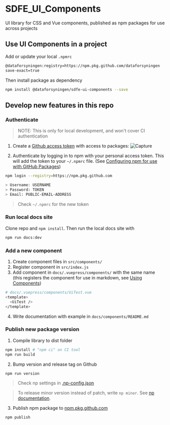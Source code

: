 # SDFE_UI_Components
UI library for CSS and Vue components, published as npm packages for use across projects

## Use UI Components in a project

Add or update your local `.npmrc`

```bash
@dataforsyningen:registry=https://npm.pkg.github.com/dataforsyningen
save-exact=true
```

Then install package as dependency
```bash
npm install @dataforsyningen/sdfe-ui-components --save
```

## Develop new features in this repo

### Authenticate
> NOTE: This is only for local development, and won't cover CI authentication

1. Create a [Github access token](https://docs.github.com/en/github/authenticating-to-github/creating-a-personal-access-token) with access to packages: 
![Capture](https://user-images.githubusercontent.com/391833/89022056-b444a300-d321-11ea-89c2-7c114f9b07bb.PNG)

2. Authenticate by logging in to npm with your personal access token. This will add the token to your `~/.npmrc` file. (See [Configuring npm for use with GitHub Packages](https://docs.github.com/en/packages/using-github-packages-with-your-projects-ecosystem/configuring-npm-for-use-with-github-packages))

```bash
npm login --registry=https://npm.pkg.github.com

> Username: USERNAME
> Password: TOKEN
> Email: PUBLIC-EMAIL-ADDRESS
```

> Check `~/.npmrc` for the new token

### Run local docs site

Clone repo and `npm install`. Then run the local docs site with 

```bash
npm run docs:dev
```

### Add a new component

1. Create component files in `src/components/`
2. Register component in `src/index.js`
3. Add component in `docs/.vuepress/components/` with the same name (this registers the component for use in markdown, see [Using Components](https://vuepress.vuejs.org/guide/using-vue.html#using-components))
```bash
# docs/.vuepress/components/UiTest.vue
<template>
  <UiTest />
</template>
```
4. Write documentation with example in `docs/components/README.md`

### Publish new package version

1. Compile library to dist folder
```bash
npm install # "npm ci" on CI tool
npm run build
```

2. Bump version and release tag on Github
```bash
npm run version
```
> Check np settings in [.np-config.json](./.np-config.json)

> To release minor version instead of patch, write `np minor`. See [np documentation](https://www.npmjs.com/package/np).

3. Publish npm package to [npm.pkg.github.com](https://github.com/dataforsyningen/SDFE_UI_Components/packages/336305)
```bash
npm publish
```
